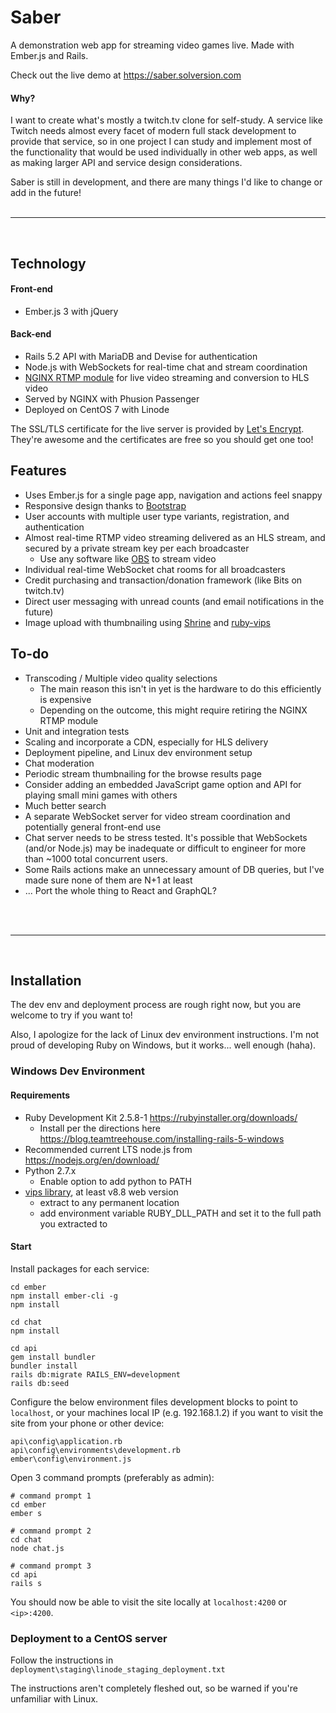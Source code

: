 # Saber

A demonstration web app for streaming video games live. Made with Ember.js and Rails.

Check out the live demo at https://saber.solversion.com

#### Why?

I want to create what's mostly a twitch.tv clone for self-study. A service like Twitch needs almost every facet of modern full stack development to provide that service, so in one project I can study and implement most of the functionality that would be used individually in other web apps, as well as making larger API and service design considerations.

Saber is still in development, and there are many things I'd like to change or add in the future!
<br>
<br>

---

<br>

## Technology

#### Front-end
- Ember.js 3 with jQuery

#### Back-end
- Rails 5.2 API with MariaDB and Devise for authentication
- Node.js with WebSockets for real-time chat and stream coordination
- [NGINX RTMP module](https://github.com/sergey-dryabzhinsky/nginx-rtmp-module) for live video streaming and conversion to HLS video
- Served by NGINX with Phusion Passenger
- Deployed on CentOS 7 with Linode

The SSL/TLS certificate for the live server is provided by [Let's Encrypt](https://letsencrypt.org/getting-started/). They're awesome and the certificates are free so you should get one too!

## Features

- Uses Ember.js for a single page app, navigation and actions feel snappy
- Responsive design thanks to [Bootstrap](https://getbootstrap.com/)
- User accounts with multiple user type variants, registration, and authentication
- Almost real-time RTMP video streaming delivered as an HLS stream, and secured by a private stream key per each broadcaster
  - Use any software like [OBS](https://obsproject.com/) to stream video
- Individual real-time WebSocket chat rooms for all broadcasters
- Credit purchasing and transaction/donation framework (like Bits on twitch.tv)
- Direct user messaging with unread counts (and email notifications in the future)
- Image upload with thumbnailing using [Shrine](https://github.com/shrinerb/shrine) and [ruby-vips](https://github.com/libvips/ruby-vips)

## To-do

- Transcoding / Multiple video quality selections
  - The main reason this isn't in yet is the hardware to do this efficiently is expensive
  - Depending on the outcome, this might require retiring the NGINX RTMP module
- Unit and integration tests
- Scaling and incorporate a CDN, especially for HLS delivery
- Deployment pipeline, and Linux dev environment setup
- Chat moderation
- Periodic stream thumbnailing for the browse results page
- Consider adding an embedded JavaScript game option and API for playing small mini games with others
- Much better search
- A separate WebSocket server for video stream coordination and potentially general front-end use
- Chat server needs to be stress tested. It's possible that WebSockets (and/or Node.js) may be inadequate or difficult to engineer for more than ~1000 total concurrent users.
- Some Rails actions make an unnecessary amount of DB queries, but  I've made sure none of them are N+1 at least
- ... Port the whole thing to React and GraphQL?
<br>
<br>

---

<br>

## Installation

The dev env and deployment process are rough right now, but you are welcome to try if you want to!

Also, I apologize for the lack of Linux dev environment instructions. I'm not proud of developing Ruby on Windows, but it works... well enough (haha).

### Windows Dev Environment
#### Requirements
- Ruby Development Kit 2.5.8-1 https://rubyinstaller.org/downloads/
  - Install per the directions here https://blog.teamtreehouse.com/installing-rails-5-windows
- Recommended current LTS node.js from https://nodejs.org/en/download/
- Python 2.7.x
  - Enable option to add python to PATH
- [vips library](https://github.com/libvips/libvips/releases), at least v8.8 web version
  - extract to any permanent location
  - add environment variable RUBY_DLL_PATH and set it to the full path you extracted to

#### Start

Install packages for each service:
```shell
cd ember
npm install ember-cli -g
npm install

cd chat
npm install

cd api
gem install bundler
bundler install
rails db:migrate RAILS_ENV=development
rails db:seed
```

Configure the below environment files development blocks to point to ```localhost```, or your machines local IP (e.g. 192.168.1.2) if you want to visit the site from your phone or other device:
```shell
api\config\application.rb
api\config\environments\development.rb
ember\config\environment.js
```

Open 3 command prompts (preferably as admin):
```shell
# command prompt 1
cd ember
ember s

# command prompt 2
cd chat
node chat.js

# command prompt 3
cd api
rails s
```

You should now be able to visit the site locally at ```localhost:4200``` or ```<ip>:4200```.

### Deployment to a CentOS server

Follow the instructions in ```deployment\staging\linode_staging_deployment.txt```

The instructions aren't completely fleshed out, so be warned if you're unfamiliar with Linux.
